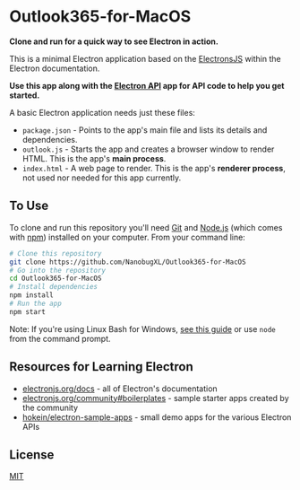 # Outlook365-for-MacOS

**Clone and run for a quick way to see Electron in action.**

This is a minimal Electron application based on the [ElectronsJS](https://electronjs.org/docs/) within the Electron documentation.

**Use this app along with the [Electron API](https://electronjs.org) app for API code to help you get started.**

A basic Electron application needs just these files:

- `package.json` - Points to the app's main file and lists its details and dependencies.
- `outlook.js` - Starts the app and creates a browser window to render HTML. This is the app's **main process**.
- `index.html` - A web page to render. This is the app's **renderer process**, not used nor needed for this app currently.

## To Use

To clone and run this repository you'll need [Git](https://git-scm.com) and [Node.js](https://nodejs.org/en/download/) (which comes with [npm](http://npmjs.com)) installed on your computer. From your command line:

```bash
# Clone this repository
git clone https://github.com/NanobugXL/Outlook365-for-MacOS
# Go into the repository
cd Outlook365-for-MacOS
# Install dependencies
npm install
# Run the app
npm start
```

Note: If you're using Linux Bash for Windows, [see this guide](https://www.howtogeek.com/261575/how-to-run-graphical-linux-desktop-applications-from-windows-10s-bash-shell/) or use `node` from the command prompt.

## Resources for Learning Electron

- [electronjs.org/docs](https://electronjs.org/docs) - all of Electron's documentation
- [electronjs.org/community#boilerplates](https://electronjs.org/community#boilerplates) - sample starter apps created by the community
- [hokein/electron-sample-apps](https://github.com/hokein/electron-sample-apps) - small demo apps for the various Electron APIs

## License

[MIT](LICENSE.md)
